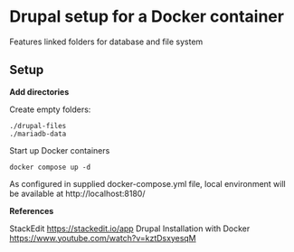 
# Drupal setup for a Docker container

Features linked folders for database and file system

## Setup

**Add directories**

Create empty folders:

    ./drupal-files
    ./mariadb-data
Start up Docker containers

    docker compose up -d
As configured in supplied docker-compose.yml file, local environment will be available at http://localhost:8180/



**References**

StackEdit https://stackedit.io/app
Drupal Installation with Docker https://www.youtube.com/watch?v=kztDsxyesqM